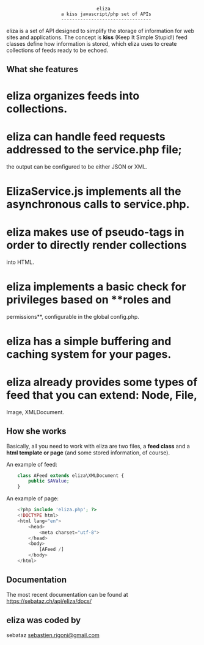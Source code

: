 
                                     eliza
                        a kiss javascript/php set of APIs
                        ---------------------------------
                     
eliza is a set of API designed to simplify the storage of information for web
sites and applications. The concept is **kiss** (Keep It Simple Stupid!) feed 
classes define how information is stored, which eliza uses to create 
collections of feeds ready to be echoed.


What she features
-----------------

# eliza organizes feeds into **collections**.
# eliza can handle feed requests addressed to the **service.php** file; 
  the output can be configured to be either JSON or XML. 
# **ElizaService.js** implements all the asynchronous calls to service.php. 
# eliza makes use of **pseudo-tags** in order to directly render collections 
  into HTML. 
# eliza implements a basic check for privileges based on **roles and 
  permissions**, configurable in the global config.php.
# eliza has a simple **buffering and caching** system for your pages.
# eliza already provides some types of feed that you can extend: Node, File, 
  Image, XMLDocument.


How she works
-------------

Basically, all you need to work with eliza are two files, a **feed class** and 
a **html template or page** (and some stored information, of course).

An example of feed:
```php
    class AFeed extends eliza\XMLDocument {
        public $AValue;
    }
```

An example of page:
```php
    <?php include 'eliza.php'; ?>
    <!DOCTYPE html>
    <html lang="en">
        <head>
            <meta charset="utf-8">
        </head>
        <body>
            [AFeed /]
        </body>
    </html>
```


Documentation
-------------

The most recent documentation can be found at https://sebataz.ch/api/eliza/docs/


eliza was coded by
------------------

sebataz <sebastien.rigoni@gmail.com>